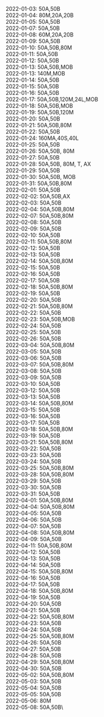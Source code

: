 2022-01-03: 50A,50B\
2022-01-04: 80M,20A,20B\
2022-01-05: 50A,50B\
2022-01-07: 50A,50B\
2022-01-08: 60M,20A,20B\
2022-01-09: 50A,50B\
2022-01-10: 50A,50B,80M\
2022-01-11: 50A,50B\
2022-01-12: 50A,50B\
2022-01-13: 50A,50B,MOB\
2022-01-13: 140M,MOB\
2022-01-14: 50A,50B\
2022-01-15: 50A,50B\
2022-01-16: 50A,50B\
2022-01-17: 50A,50B,120M,24L,MOB\
2022-01-18: 50A,50B,MOB\
2022-01-19: 50A,50B,120M\
2022-01-20: 50A,50B\
2022-01-21: 50A,50B,80M\
2022-01-22: 50A,50B\
2022-01-24: 160MA,40S,40L\
2022-01-25: 50A,50B\
2022-01-26: 50A,50B, 80M\
2022-01-27: 50A,50B\
2022-01-28: 50A,50B, 80M, T, AX\
2022-01-29: 50A,50B\
2022-01-30: 50A,50B, MOB\
2022-01-31: 50A,50B,80M\
2022-02-01: 50A,50B\
2022-02-02: 50A,50B,AX\
2022-02-03: 50A,50B\
2022-02-04: 50A,50B,80M\
2022-02-07: 50A,50B,80M\
2022-02-08: 50A,50B\
2022-02-09: 50A,50B\
2022-02-10: 50A,50B\
2022-02-11: 50A,50B,80M\
2022-02-12: 50A,50B\
2022-02-13: 50A,50B\
2022-02-14: 50A,50B,80M\
2022-02-15: 50A,50B\
2022-02-16: 50A,50B\
2022-02-17: 50A,50B\
2022-02-18: 50A,50B,80M\
2022-02-19: 50A,50B\
2022-02-20: 50A,50B\
2022-02-21: 50A,50B,80M\
2022-02-22: 50A,50B\
2022-02-23: 50A,50B,MOB\
2022-02-24: 50A,50B\
2022-02-25: 50A,50B\
2022-02-26: 50A,50B\
2022-03-04: 50A,50B,80M\
2022-03-05: 50A,50B\
2022-03-06: 50A,50B\
2022-03-07: 50A,50B,80M\
2022-03-08: 50A,50B\
2022-03-09: 50A,50B\
2022-03-10: 50A,50B\
2022-03-12: 50A,50B\
2022-03-13: 50A,50B\
2022-03-14: 50A,50B,80M\
2022-03-15: 50A,50B\
2022-03-16: 50A,50B\
2022-03-17: 50A,50B\
2022-03-18: 50A,50B,80M\
2022-03-19: 50A,50B\
2022-03-21: 50A,50B,80M\
2022-03-22: 50A,50B\
2022-03-23: 50A,50B\
2022-03-24: 50A,50B\
2022-03-25: 50A,50B,80M\
2022-03-28: 50A,50B,80M\
2022-03-29: 50A,50B\
2022-03-30: 50A,50B\
2022-03-31: 50A,50B\
2022-04-01: 50A,50B,80M\
2022-04-04: 50A,50B,80M\
2022-04-05: 50A,50B\
2022-04-06: 50A,50B\
2022-04-07: 50A,50B\
2022-04-08: 50A,50B,80M\
2022-04-09: 50A,50B\
2022-04-11: 50A,50B,80M\
2022-04-12: 50A,50B\
2022-04-13: 50A,50B\
2022-04-14: 50A,50B\
2022-04-15: 50A,50B,80M\
2022-04-16: 50A,50B\
2022-04-17: 50A,50B\
2022-04-18: 50A,50B,80M\
2022-04-19: 50A,50B\
2022-04-20: 50A,50B\
2022-04-21: 50A,50B\
2022-04-22: 50A,50B,80M\
2022-04-23: 50A,50B\
2022-04-24: 50A,50B\
2022-04-25: 50A,50B,80M\
2022-04-26: 50A,50B\
2022-04-27: 50A,50B\
2022-04-28: 50A,50B\
2022-04-29: 50A,50B,80M\
2022-04-30: 50A,50B\
2022-05-02: 50A,50B,80M\
2022-05-03: 50A,50B\
2022-05-04: 50A,50B\
2022-05-05: 50A,50B\
2022-05-06: 80M\
2022-05-08: 50A,50B\
